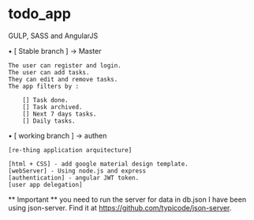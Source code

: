 # todo_app
GULP, SASS and AngularJS 

• [ Stable branch ] -> Master
	

	The user can register and login.
	The user can add tasks.
	They can edit and remove tasks.
	The app filters by :

		[] Task done.
		[] Task archived.
		[] Next 7 days tasks.
		[] Daily tasks.

• [ working branch ] -> authen

	[re-thing application arquitecture]

	[html + CSS] - add google material design template.
	[webServer] - Using node.js and express
	[authentication] - angular JWT token.
	[user app delegation]


** Important ** 
you need to run the server for data in db.json
I have been using json-server. Find it at https://github.com/typicode/json-server.